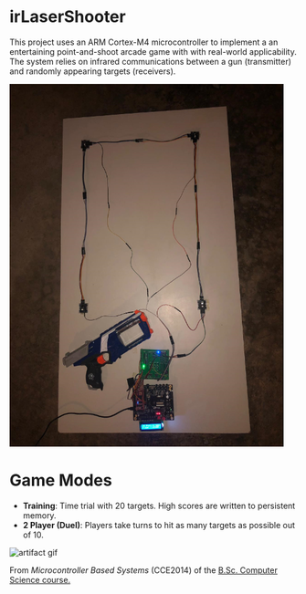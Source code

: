 # irLaserShooter

This project uses an ARM Cortex-M4 microcontroller to implement a an entertaining point-and-shoot arcade game with with real-world applicability. The system relies on infrared communications between a gun (transmitter) and randomly appearing targets (receivers).

![artifact gif](https://github.com/qjstuart/IR-Laser-Shooter/blob/main/artifact.png?raw=true)

# Game Modes

- **Training**: Time trial with 20 targets. High scores are written to persistent memory.
- **2 Player (Duel)**: Players take turns to hit as many targets as possible out of 10. <br>

![artifact gif](https://github.com/qjstuart/IR-Laser-Shooter/blob/main/artifact.gif?raw=true)



From _Microcontroller Based Systems_ (CCE2014) of the [B.Sc. Computer Science course.](https://www.um.edu.mt/courses/overview/UBSCHICGCFT-2020-1-O)
